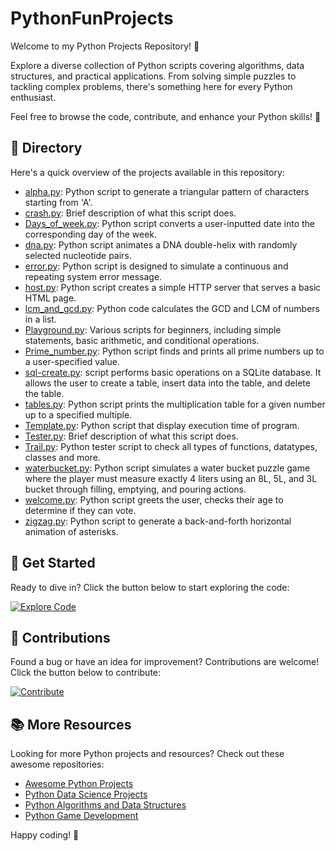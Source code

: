 # PythonFunProjects

Welcome to my Python Projects Repository! 🐍

Explore a diverse collection of Python scripts covering algorithms, data structures, and practical applications. From solving simple puzzles to tackling complex problems, there's something here for every Python enthusiast.

Feel free to browse the code, contribute, and enhance your Python skills! 🚀

## 📂 Directory

Here's a quick overview of the projects available in this repository:

- [alpha.py](alpha.py): Python script to generate a triangular pattern of characters starting from 'A'.
- [crash.py](crash.py): Brief description of what this script does.
- [Days_of_week.py](Days_of_week.py): Python script converts a user-inputted date into the corresponding day of the week.
- [dna.py](dna.py): Python script animates a DNA double-helix with randomly selected nucleotide pairs.
- [error.py](error.py): Python script is designed to simulate a continuous and repeating system error message.
- [host.py](host.py): Python script creates a simple HTTP server that serves a basic HTML page.
- [lcm_and_gcd.py](lcm_and_gcd.py): Python code calculates the GCD and LCM of numbers in a list.
- [Playground.py](Playground.py): Various scripts for beginners, including simple statements, basic arithmetic, and conditional operations.
- [Prime_number.py](Prime_number.py): Python script finds and prints all prime numbers up to a user-specified value.
- [sql-create.py](sql-create.py): script performs basic operations on a SQLite database. It allows the user to create a table, insert data into the table, and delete the table.
- [tables.py](tables.py): Python script prints the multiplication table for a given number up to a specified multiple.
- [Template.py](Template.py): Python script that display execution time of program.
- [Tester.py](Tester.py): Brief description of what this script does.
- [Trail.py](Trail.py): Python tester script to check all types of functions, datatypes, classes and more.
- [waterbucket.py](waterbucket.py): Python script simulates a water bucket puzzle game where the player must measure exactly 4 liters using an 8L, 5L, and 3L bucket through filling, emptying, and pouring actions.
- [welcome.py](welcome.py): Python script greets the user, checks their age to determine if they can vote.
- [zigzag.py](zigzag.py): Python script to generate a back-and-forth horizontal animation of asterisks.

## 🌟 Get Started

Ready to dive in? Click the button below to start exploring the code:

[![Explore Code](https://img.shields.io/badge/Explore%20Code-🚀-blue)](https://github.com/mdaashir/PythonFunProjects)

## 🤝 Contributions

Found a bug or have an idea for improvement? Contributions are welcome! Click the button below to contribute:

[![Contribute](https://img.shields.io/badge/Contribute-💡-green)](https://github.com/mdaashir/PythonFunProjects/issues)

## 📚 More Resources

Looking for more Python projects and resources? Check out these awesome repositories:

- [Awesome Python Projects](https://github.com/vinta/awesome-python)
- [Python Data Science Projects](https://github.com/ujjwalkarn/DataSciencePython)
- [Python Algorithms and Data Structures](https://github.com/TheAlgorithms/Python)
- [Python Game Development](https://github.com/leerob/awesome-python-game-development)

Happy coding! 🎉
